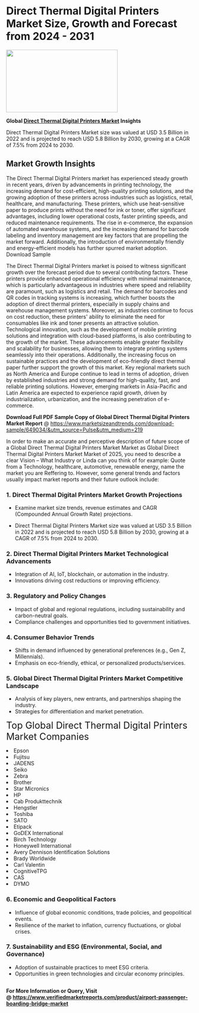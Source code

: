 <H1>Direct Thermal Digital Printers Market Size, Growth and Forecast from 2024 - 2031</H1><img class="aligncenter size-medium wp-image-584254" src="https://thirdeyenews.in/wp-content/uploads/2024/09/Global-Market-Research-300x168.jpeg" alt="" width="300" height="168" /><p><strong>Global&nbsp;<a href="https://www.marketsizeandtrends.com/download-sample/649034/&amp;utm_source=Pulse&amp;utm_medium=219">Direct Thermal Digital Printers Market</a> Insights</strong></p><p>Direct Thermal Digital Printers Market size was valued at USD 3.5 Billion in 2022 and is projected to reach USD 5.8 Billion by 2030, growing at a CAGR of 7.5% from 2024 to 2030.</p><p><h2>Market Growth Insights</h2> <p>The Direct Thermal Digital Printers market has experienced steady growth in recent years, driven by advancements in printing technology, the increasing demand for cost-efficient, high-quality printing solutions, and the growing adoption of these printers across industries such as logistics, retail, healthcare, and manufacturing. These printers, which use heat-sensitive paper to produce prints without the need for ink or toner, offer significant advantages, including lower operational costs, faster printing speeds, and reduced maintenance requirements. The rise in e-commerce, the expansion of automated warehouse systems, and the increasing demand for barcode labeling and inventory management are key factors that are propelling the market forward. Additionally, the introduction of environmentally friendly and energy-efficient models has further spurred market adoption. Download Sample </p> <p>The Direct Thermal Digital Printers market is poised to witness significant growth over the forecast period due to several contributing factors. These printers provide enhanced operational efficiency with minimal maintenance, which is particularly advantageous in industries where speed and reliability are paramount, such as logistics and retail. The demand for barcodes and QR codes in tracking systems is increasing, which further boosts the adoption of direct thermal printers, especially in supply chains and warehouse management systems. Moreover, as industries continue to focus on cost reduction, these printers' ability to eliminate the need for consumables like ink and toner presents an attractive solution. Technological innovation, such as the development of mobile printing solutions and integration with cloud-based platforms, is also contributing to the growth of the market. These advancements enable greater flexibility and scalability for businesses, allowing them to integrate printing systems seamlessly into their operations. Additionally, the increasing focus on sustainable practices and the development of eco-friendly direct thermal paper further support the growth of this market. Key regional markets such as North America and Europe continue to lead in terms of adoption, driven by established industries and strong demand for high-quality, fast, and reliable printing solutions. However, emerging markets in Asia-Pacific and Latin America are expected to experience rapid growth, driven by industrialization, urbanization, and the increasing penetration of e-commerce. </p><p><span class=""><strong>Download Full PDF Sample Copy of Global Direct Thermal Digital Printers Market Report</strong> @ <a href="https://www.marketsizeandtrends.com/download-sample/649034/&amp;utm_source=Pulse&amp;utm_medium=219" target="_blank">https://www.marketsizeandtrends.com/download-sample/649034/&amp;utm_source=Pulse&amp;utm_medium=219</a></span></p><p>In order to make an accurate and perceptive description of future scope of a Global&nbsp;Direct Thermal Digital Printers Market Market as Global&nbsp;Direct Thermal Digital Printers Market Market of 2025, you need to describe a clear Vision &ndash; What Industry or Linda can you think of for example: Quote from a Technology, healthcare, automotive, renewable energy, name the market you are Reffering to. However, some general trends and factors usually impact market reports and their future outlook include:</p><h3>1.&nbsp;<strong>Direct Thermal Digital Printers Market Growth Projections</strong></h3><ul><li>Examine market size trends, revenue estimates and CAGR (Compounded Annual Growth Rate) projections.</li><li><p>Direct Thermal Digital Printers Market size was valued at USD 3.5 Billion in 2022 and is projected to reach USD 5.8 Billion by 2030, growing at a CAGR of 7.5% from 2024 to 2030.</p></li></ul><h3>2.&nbsp;<strong>Direct Thermal Digital Printers Market Technological Advancements</strong></h3><ul><li>Integration of AI, IoT, blockchain, or automation in the industry.</li><li>Innovations driving cost reductions or improving efficiency.</li></ul><h3>3.&nbsp;<strong>Regulatory and Policy Changes</strong></h3><ul><li>Impact of global and regional regulations, including sustainability and carbon-neutral goals.</li><li>Compliance challenges and opportunities tied to government initiatives.</li></ul><h3>4.&nbsp;<strong>Consumer Behavior Trends</strong></h3><ul><li>Shifts in demand influenced by generational preferences (e.g., Gen Z, Millennials).</li><li>Emphasis on eco-friendly, ethical, or personalized products/services.</li></ul><h3>5.&nbsp;<strong>Global Direct Thermal Digital Printers Market Competitive Landscape</strong></h3><ul><li>Analysis of key players, new entrants, and partnerships shaping the industry.</li><li>Strategies for differentiation and market penetration.</li></ul><p data-pm-slice="1 1 []"><span style="color: inherit; font-family: inherit; font-size: 25px;">Top Global Direct Thermal Digital Printers Market Companies</span></p><div class="" data-test-id=""><p><li>Epson</li><li> Fujitsu</li><li> JADENS</li><li> Seiko</li><li> Zebra</li><li> Brother</li><li> Star Micronics</li><li> HP</li><li> Cab Produkttechnik</li><li> Hengstler</li><li> Toshiba</li><li> SATO</li><li> Etipack</li><li> GoDEX International</li><li> Birch Technology</li><li> Honeywell International</li><li> Avery Dennison Identification Solutions</li><li> Brady Worldwide</li><li> Carl Valentin</li><li> CognitiveTPG</li><li> CAS</li><li> DYMO</li></p></div><h3>6.&nbsp;<strong>Economic and Geopolitical Factors</strong></h3><ul><li>Influence of global economic conditions, trade policies, and geopolitical events.</li><li>Resilience of the market to inflation, currency fluctuations, or global crises.</li></ul><h3>7.&nbsp;<strong>Sustainability and ESG (Environmental, Social, and Governance)</strong></h3><ul><li>Adoption of sustainable practices to meet ESG criteria.</li><li>Opportunities in green technologies and circular economy principles.</li></ul><h2><strong style="font-size: 14px;">For More Information or Query, Visit @&nbsp;</strong><a style="background-color: #ffffff; font-size: 14px;" href="https://www.marketsizeandtrends.com/report/direct-thermal-digital-printers-market/" target="_blank">https://www.verifiedmarketreports.com/product/airport-passenger-boarding-bridge-market</a></h2>
